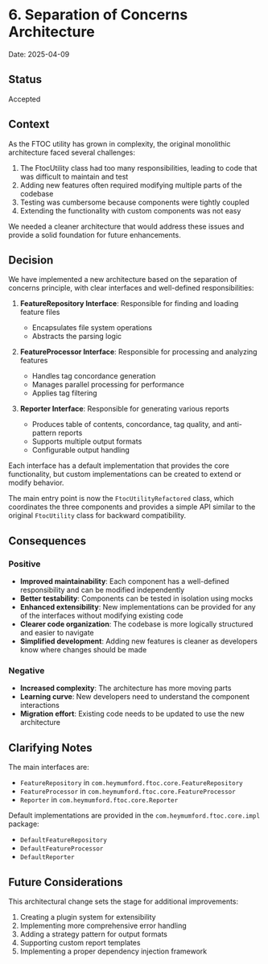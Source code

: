 # 6. Separation of Concerns Architecture

Date: 2025-04-09

## Status

Accepted

## Context

As the FTOC utility has grown in complexity, the original monolithic architecture faced several challenges:

1. The FtocUtility class had too many responsibilities, leading to code that was difficult to maintain and test
2. Adding new features often required modifying multiple parts of the codebase
3. Testing was cumbersome because components were tightly coupled
4. Extending the functionality with custom components was not easy

We needed a cleaner architecture that would address these issues and provide a solid foundation for future enhancements.

## Decision

We have implemented a new architecture based on the separation of concerns principle, with clear interfaces and well-defined responsibilities:

1. **FeatureRepository Interface**: Responsible for finding and loading feature files
   - Encapsulates file system operations
   - Abstracts the parsing logic

2. **FeatureProcessor Interface**: Responsible for processing and analyzing features
   - Handles tag concordance generation
   - Manages parallel processing for performance
   - Applies tag filtering

3. **Reporter Interface**: Responsible for generating various reports
   - Produces table of contents, concordance, tag quality, and anti-pattern reports
   - Supports multiple output formats
   - Configurable output handling

Each interface has a default implementation that provides the core functionality, but custom implementations can be created to extend or modify behavior.

The main entry point is now the `FtocUtilityRefactored` class, which coordinates the three components and provides a simple API similar to the original `FtocUtility` class for backward compatibility.

## Consequences

### Positive

- **Improved maintainability**: Each component has a well-defined responsibility and can be modified independently
- **Better testability**: Components can be tested in isolation using mocks
- **Enhanced extensibility**: New implementations can be provided for any of the interfaces without modifying existing code
- **Clearer code organization**: The codebase is more logically structured and easier to navigate
- **Simplified development**: Adding new features is cleaner as developers know where changes should be made

### Negative

- **Increased complexity**: The architecture has more moving parts
- **Learning curve**: New developers need to understand the component interactions
- **Migration effort**: Existing code needs to be updated to use the new architecture

## Clarifying Notes

The main interfaces are:

- `FeatureRepository` in `com.heymumford.ftoc.core.FeatureRepository`
- `FeatureProcessor` in `com.heymumford.ftoc.core.FeatureProcessor`
- `Reporter` in `com.heymumford.ftoc.core.Reporter`

Default implementations are provided in the `com.heymumford.ftoc.core.impl` package:

- `DefaultFeatureRepository`
- `DefaultFeatureProcessor`
- `DefaultReporter`

## Future Considerations

This architectural change sets the stage for additional improvements:

1. Creating a plugin system for extensibility
2. Implementing more comprehensive error handling
3. Adding a strategy pattern for output formats
4. Supporting custom report templates
5. Implementing a proper dependency injection framework